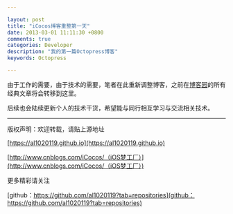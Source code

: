 ```yaml
---

layout: post
title: "iCocos博客重整第一天"
date: 2013-03-01 11:11:30 +0800
comments: true
categories: Developer 
description: "我的第一篇Octopress博客" 
keywords: Octopress 

---
```




由于工作的需要，由于技术的需要，笔者在此重新调整博客，之前在[博客园](http://www.cnblogs.com/iCocos/)的所有经典文章将会转移到这里。

后续也会陆续更新个人的技术干货，希望能与同行相互学习与交流相关技术。

***

版权声明：欢迎转载，请贴上源地址
 
 [https://al1020119.github.io](https://al1020119.github.io)
 
 [http://www.cnblogs.com/iCocos/（iOS梦工厂）](http://www.cnblogs.com/iCocos/（iOS梦工厂）)



<!--more-->




更多精彩请关注

[github：https://github.com/al1020119?tab=repositories](github：https://github.com/al1020119?tab=repositories)

<!--more-->